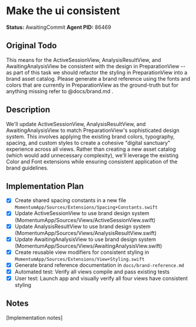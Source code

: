 # Make the ui consistent
**Status:** AwaitingCommit
**Agent PID:** 86469

## Original Todo
This means for the ActiveSessionView, AnalysisResultView, and AwaitingAnalysisView be consistent with the design in PreparationView -- as part of this task we should refactor the styling in PreparationView into a brand asset catalog. Please generate a brand reference using the fonts and colors that are currently in PreparationView as the ground-truth but for anything missing refer to @docs/brand.md .

## Description
We'll update ActiveSessionView, AnalysisResultView, and AwaitingAnalysisView to match PreparationView's sophisticated design system. This involves applying the existing brand colors, typography, spacing, and custom styles to create a cohesive "digital sanctuary" experience across all views. Rather than creating a new asset catalog (which would add unnecessary complexity), we'll leverage the existing Color and Font extensions while ensuring consistent application of the brand guidelines.

## Implementation Plan
- [x] Create shared spacing constants in a new file `MomentumApp/Sources/Extensions/Spacing+Constants.swift`
- [x] Update ActiveSessionView to use brand design system (MomentumApp/Sources/Views/ActiveSessionView.swift)
- [x] Update AnalysisResultView to use brand design system (MomentumApp/Sources/Views/AnalysisResultView.swift)
- [x] Update AwaitingAnalysisView to use brand design system (MomentumApp/Sources/Views/AwaitingAnalysisView.swift)
- [x] Create reusable view modifiers for consistent styling in `MomentumApp/Sources/Extensions/View+Styling.swift`
- [x] Generate brand reference documentation in `docs/brand-reference.md`
- [x] Automated test: Verify all views compile and pass existing tests
- [x] User test: Launch app and visually verify all four views have consistent styling

## Notes
[Implementation notes]